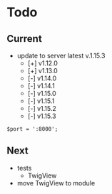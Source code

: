 # Todo

## Current

- update to server latest v.1.15.3
  - [+] v1.12.0
  - [+] v1.13.0
  - [-] v1.14.0
  - [-] v1.14.1
  - [-] v1.15.0
  - [-] v1.15.1
  - [-] v1.15.2
  - [-] v1.15.3

`$port = ':8000';`

## Next

- tests  
  - TwigView  
- move TwigView to module  
